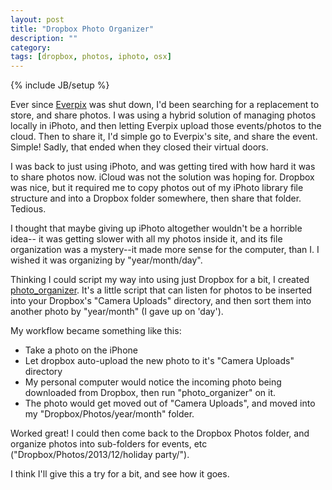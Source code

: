 ```yaml
---
layout: post
title: "Dropbox Photo Organizer"
description: ""
category: 
tags: [dropbox, photos, iphoto, osx]
---
```

{% include JB/setup %}

Ever since [Everpix](http://www.cultofmac.com/253339/everpix-has-gone-what-the-hell-can-we-use-to-replace-it/) was shut down, I'd been searching for a replacement
to store, and share photos. I was using a hybrid solution of managing
photos locally in iPhoto, and then letting Everpix upload those events/photos
to the cloud. Then to share it, I'd simple go to Everpix's site, and share
the event. Simple! Sadly, that ended when they closed their virtual doors.

I was back to just using iPhoto, and was getting tired with how hard it was 
to share photos now. iCloud was not the solution was hoping for. Dropbox was
nice, but it required me to copy photos out of my iPhoto library file structure
and into a Dropbox folder somewhere, then share that folder. Tedious. 

I thought that maybe giving up iPhoto altogether wouldn't be a horrible idea--
it was getting slower with all my photos inside it, and its file organization
was a mystery--it made more sense for the computer, than I. I wished it was
organizing by "year/month/day".

Thinking I could script my way into using just Dropbox for a bit, I created
[photo_organizer](https://github.com/cfurrow/photo_organizer). It's a little
script that can listen for photos to be inserted into your Dropbox's "Camera Uploads" 
directory, and then sort them into another photo by "year/month" (I gave up on 'day').

My workflow became something like this:

- Take a photo on the iPhone
- Let dropbox auto-upload the new photo to it's "Camera Uploads" directory
- My personal computer would notice the incoming photo being downloaded from Dropbox, then run "photo_organizer" on it.
- The photo would get moved out of "Camera Uploads", and moved into my "Dropbox/Photos/year/month" folder.

Worked great! I could then come back to the Dropbox Photos folder, and organize photos into 
sub-folders for events, etc ("Dropbox/Photos/2013/12/holiday party/").

I think I'll give this a try for a bit, and see how it goes.

